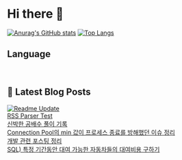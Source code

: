 # Hi there 👋

[![Anurag's GitHub stats](https://github-readme-stats.vercel.app/api?username=fullth)](https://github.com/anuraghazra/github-readme-stats)
[![Top Langs](https://github-readme-stats.vercel.app/api/top-langs/?username=fullth&layout=compact&hide=r,jupyter%20notebook,c%23&exclude_repo=roharui.github.io)](https://github.com/anuraghazra/github-readme-stats)

## Language

<p>
  <img alt="" src= "https://img.shields.io/badge/Node.js-339933?style=flat-square&logo=Node.js&logoColor=green"/>
  <img alt="" src= "https://img.shields.io/badge/TypeScript-black?logo=typescript&logoColor=blue"/>
  <img alt="" src= "https://img.shields.io/badge/JavaScript-F7DF1E?style=flat-square&logo=JavaScript&logoColor=white"/>
</p>

## 📕 Latest Blog Posts
[![Readme Update](https://github.com/fullth/fullth/actions/workflows/main.yml/badge.svg)](https://github.com/fullth/fullth/actions/workflows/main.yml)</br>
<a href=https://fullth.tistory.com/entry/RSS-Parser-Test>RSS Parser Test</a></br><a href=https://fullth.tistory.com/entry/%EC%8B%A0%EB%B0%95%ED%95%9C-%EA%B3%B5%EB%B0%B0%EC%88%98-%ED%92%80%EC%9D%B4-%EA%B8%B0%EB%A1%9D>신박한 공배수 풀이 기록</a></br><a href=https://fullth.tistory.com/entry/Connection-Pool%EC%9D%98-min-%EA%B0%92%EC%9D%B4-%ED%94%84%EB%A1%9C%EC%84%B8%EC%8A%A4-%EC%A2%85%EB%A3%8C%EB%A5%BC-%EB%B0%A9%ED%95%B4%ED%96%88%EB%8D%98-%EC%9D%B4%EC%8A%88-%EC%A0%95%EB%A6%AC>Connection Pool의 min 값이 프로세스 종료를 방해했던 이슈 정리</a></br><a href=https://fullth.tistory.com/entry/Dev-%EA%B0%9C%EB%B0%9C-%EA%B4%80%EB%A0%A8-%ED%8F%AC%EC%8A%A4%ED%8C%85-%EC%A0%95%EB%A6%AC>개발 관련 포스팅 정리</a></br><a href=https://fullth.tistory.com/entry/%ED%94%84%EB%A1%9C%EA%B7%B8%EB%9E%98%EB%A8%B8%EC%8A%A4-SQL-LV4-%ED%8A%B9%EC%A0%95-%EA%B8%B0%EA%B0%84%EB%8F%99%EC%95%88-%EB%8C%80%EC%97%AC-%EA%B0%80%EB%8A%A5%ED%95%9C-%EC%9E%90%EB%8F%99%EC%B0%A8%EB%93%A4%EC%9D%98-%EB%8C%80%EC%97%AC%EB%B9%84%EC%9A%A9-%EA%B5%AC%ED%95%98%EA%B8%B0>SQL) 특정 기간동안 대여 가능한 자동차들의 대여비용 구하기</a></br>